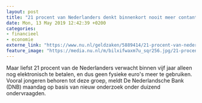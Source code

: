 ```yaml
---
layout: post
title: "21 procent van Nederlanders denkt binnenkort nooit meer contant te betalen"
date: Mon, 13 May 2019 12:42:39 +0200
categories: 
- financieel 
- economie 
externe_link: "https://www.nu.nl/geldzaken/5889414/21-procent-van-nederlanders-denkt-binnenkort-nooit-meer-contant-te-betalen.html"
feature_image: "https://media.nu.nl/m/bilxifwaxm7u_sqr256.jpg/21-procent-van-nederlanders-denkt-binnenkort-nooit-meer-contant-te-betalen.jpg"
---
```


Maar liefst 21 procent van de Nederlanders verwacht binnen vijf jaar alleen nog elektronisch te betalen, en dus geen fysieke euro's meer te gebruiken. Vooral jongeren behoren tot deze groep, meldt De Nederlandsche Bank (DNB) maandag op basis van nieuw onderzoek onder duizend ondervraagden.
